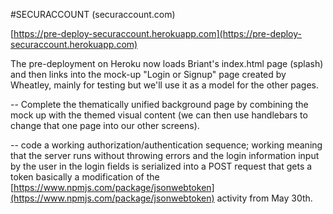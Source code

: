 #SECURACCOUNT (securaccount.com)

[https://pre-deploy-securaccount.herokuapp.com](https://pre-deploy-securaccount.herokuapp.com)

The pre-deployment on Heroku now loads
Briant's index.html page (splash) and then
links into the mock-up "Login or Signup" page
created by Wheatley, mainly for testing but we'll
use it as a model for the other pages.

-- Complete the thematically unified background page
   by combining the mock up with the themed visual content
   (we can then use handlebars to change that one page
    into our other screens).

-- code a working authorization/authentication sequence;
   working meaning that the server runs without throwing errors
   and the login information input by the user in the login fields
   is serialized into a POST request that gets a token
   basically a modification of the
   [https://www.npmjs.com/package/jsonwebtoken](https://www.npmjs.com/package/jsonwebtoken)
   activity from May 30th.